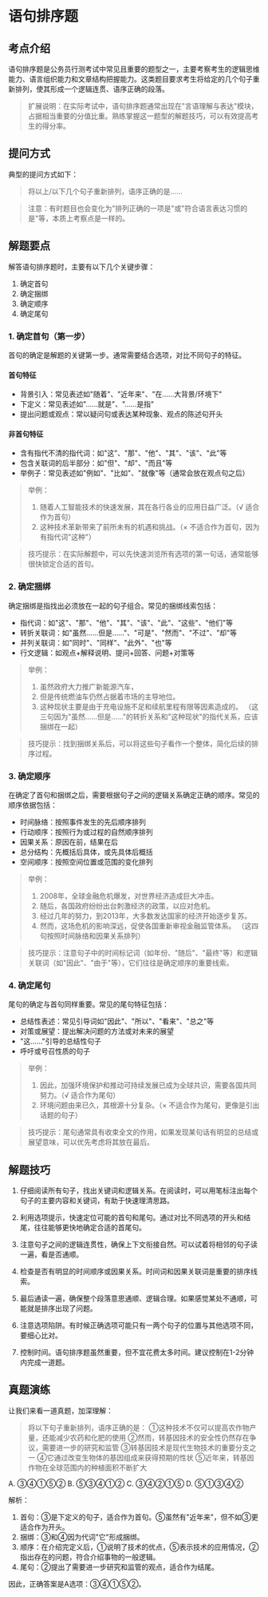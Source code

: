 
# 语句排序题

## 考点介绍

语句排序题是公务员行测考试中常见且重要的题型之一，主要考察考生的逻辑思维能力、语言组织能力和文章结构把握能力。这类题目要求考生将给定的几个句子重新排列，使其形成一个逻辑连贯、语序正确的段落。

> 扩展说明：在实际考试中，语句排序题通常出现在"言语理解与表达"模块，占据相当重要的分值比重。熟练掌握这一题型的解题技巧，可以有效提高考生的得分率。

## 提问方式

典型的提问方式如下：

> 将以上/以下几个句子重新排列，语序正确的是……

> 注意：有时题目也会变化为"排列正确的一项是"或"符合语言表达习惯的是"等，本质上考察点是一样的。

## 解题要点

解答语句排序题时，主要有以下几个关键步骤：

1. 确定首句
2. 确定捆绑
3. 确定顺序
4. 确定尾句

### 1. 确定首句（第一步）

首句的确定是解题的关键第一步。通常需要结合选项，对比不同句子的特征。

#### 首句特征

- 背景引入：常见表述如"随着"、"近年来"、"在……大背景/环境下"
- 下定义：常见表述如"……就是"、"……是指"
- 提出问题或观点：常以疑问句或表达某种现象、观点的陈述句开头

#### 非首句特征

- 含有指代不清的指代词：如"这"、"那"、"他"、"其"、"该"、"此"等
- 包含关联词的后半部分：如"但"、"却"、"而且"等
- 举例子：常见表述如"例如"、"比如"、"就像"等（通常会放在观点句之后）

> 举例：
>
> 1. 随着人工智能技术的快速发展，其在各行各业的应用日益广泛。（√ 适合作为首句）
> 2. 这种技术革新带来了前所未有的机遇和挑战。（× 不适合作为首句，因为有指代词"这种"）

> 技巧提示：在实际解题中，可以先快速浏览所有选项的第一句话，通常能够很快锁定合适的首句。

### 2. 确定捆绑

确定捆绑是指找出必须放在一起的句子组合。常见的捆绑线索包括：

- 指代词：如"这"、"那"、"他"、"其"、"该"、"此"、"这些"、"他们"等
- 转折关联词：如"虽然……但是……"、"可是"、"然而"、"不过"、"却"等
- 并列关联词：如"同时"、"同样"、"此外"、"也"等
- 行文逻辑：如观点+解释说明、提问+回答、问题+对策等

> 举例：
>
> 1. 虽然政府大力推广新能源汽车，
> 2. 但是传统燃油车仍然占据着市场的主导地位。
> 3. 这种现状主要是由于充电设施不足和续航里程有限等因素造成的。
>    （这三句因为"虽然……但是……"的转折关系和"这种现状"的指代关系，应该捆绑在一起）

> 技巧提示：找到捆绑关系后，可以将这些句子看作一个整体，简化后续的排序过程。

### 3. 确定顺序

在确定了首句和捆绑之后，需要根据句子之间的逻辑关系确定正确的顺序。常见的顺序依据包括：

- 时间脉络：按照事件发生的先后顺序排列
- 行动顺序：按照行为或过程的自然顺序排列
- 因果关系：原因在前，结果在后
- 总分结构：先概括后具体，或先具体后概括
- 空间顺序：按照空间位置或范围的变化排列

> 举例：
>
> 1. 2008年，全球金融危机爆发，对世界经济造成巨大冲击。
> 2. 随后，各国政府纷纷出台刺激经济的政策，以应对危机。
> 3. 经过几年的努力，到2013年，大多数发达国家的经济开始逐步复苏。
> 4. 然而，这场危机的影响深远，促使各国重新审视金融监管体系。
>    （这四句按照时间脉络和因果关系排列）

> 技巧提示：注意句子中的时间标记词（如年份、"随后"、"最终"等）和逻辑关联词（如"因此"、"由于"等），它们往往是确定顺序的重要线索。

### 4. 确定尾句

尾句的确定与首句同样重要。常见的尾句特征包括：

- 总结性表述：常见引导词如"因此"、"所以"、"看来"、"总之"等
- 对策或展望：提出解决问题的方法或对未来的展望
- "这……"引导的总结性句子
- 呼吁或号召性质的句子

> 举例：
>
> 1. 因此，加强环境保护和推动可持续发展已成为全球共识，需要各国共同努力。（√ 适合作为尾句）
> 2. 环境问题由来已久，其根源十分复杂。（× 不适合作为尾句，更像是引出话题的句子）

> 技巧提示：尾句通常具有收束全文的作用，如果发现某句话有明显的总结或展望意味，可以优先考虑将其放在最后。

## 解题技巧

1. 仔细阅读所有句子，找出关键词和逻辑关系。在阅读时，可以用笔标注出每个句子的主要内容和关键词，有助于快速理清思路。

2. 利用选项提示，快速定位可能的首句和尾句。通过对比不同选项的开头和结尾，往往能够更快地确定合适的首尾句。

3. 注意句子之间的逻辑连贯性，确保上下文衔接自然。可以试着将相邻的句子读一遍，看是否通顺。

4. 检查是否有明显的时间顺序或因果关系。时间词和因果关联词是重要的排序线索。

5. 最后通读一遍，确保整个段落意思通顺、逻辑合理。如果感觉某处不通顺，可能就是排序出现了问题。

6. 注意选项陷阱。有时候正确选项可能只有一两个句子的位置与其他选项不同，要细心比对。

7. 控制时间。语句排序题虽然重要，但不宜花费太多时间。建议控制在1-2分钟内完成一道题。

## 真题演练

让我们来看一道真题，加深理解：

> 将以下句子重新排列，语序正确的是：
> ①这种技术不仅可以提高农作物产量，还能减少农药和化肥的使用
> ②然而，转基因技术的安全性仍然存在争议，需要进一步的研究和监管
> ③转基因技术是现代生物技术的重要分支之一
> ④它通过改变生物体的基因组成来获得预期的性状
> ⑤近年来，转基因作物在全球范围内的种植面积不断扩大

A. ③④①⑤②
B. ⑤③④①②
C. ③④②①⑤
D. ⑤①③④②

<BlurredAnswer>
解析：

1. 首句：③是下定义的句子，适合作为首句。⑤虽然有"近年来"，但不如③更适合作为开头。
2. 捆绑：③和④因为代词"它"形成捆绑。
3. 顺序：在介绍完定义后，①说明了技术的优点，⑤表示技术的应用情况，②指出存在的问题，符合介绍事物的一般逻辑。
4. 尾句：②提出了需要进一步研究和监管的观点，适合作为结尾。

因此，正确答案是A选项：③④①⑤②。
</BlurredAnswer>
